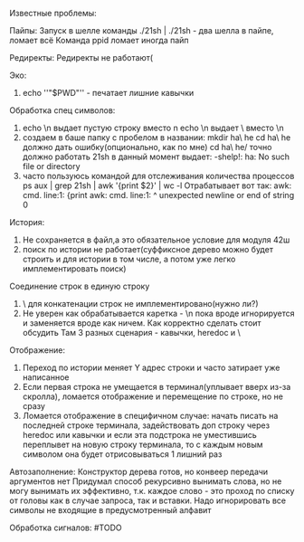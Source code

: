Известные проблемы:

Пайпы:
Запуск в шелле команды ./21sh | ./21sh - два шелла в пайпе, ломает всё
Команда ppid ломает иногда пайп

Редиректы:
Редиректы не работают(

Эко:
1) echo ''"$PWD"'' - печатает лишние кавычки


Обработка спец символов:
1) echo \n выдает пустую строку вместо n
    echo \\n выдает \ вместо \n
2) создаем в баше папку с пробелом в названии:
    mkdir ha\ he
    cd ha\ he должно дать ошибку(опционально, как по мне)
    cd ha\ he/ точно должно работать
    21sh в данный момент выдает:
        -shelp!: ha: No such file or directory
3) часто пользуюсь командой для отслеживания количества процессов
    ps aux | grep 21sh | awk '{print $2}' | wc -l
    Отрабатывает вот так:
    awk: cmd. line:1: {print
    awk: cmd. line:1:       ^ unexpected newline or end of string
    0


История:
1) Не сохраняется в файл,а это обязательное условие для модуля 42ш
2) поиск по истории не работает(суффиксное дерево можно будет строить и для истории в том числе, а потом уже легко имплементировать поиск)

Соединение строк в единую строку
1) \ для конкатенации строк не имплементировано(нужно ли?)
2) Не уверен как обрабатывается каретка - \n пока вроде игнорируется и заменяется вроде как ничем. Как корректно сделать стоит обсудить
Там 3 разных сценария - кавычки, heredoc и \

Отображение:
1) Переход по истории меняет Y адрес строки и часто затирает уже написанное
2) Если первая строка не умещается в терминал(уплывает вверх из-за скролла), ломается отображение и перемещение по строке, но не сразу
3) Ломается отображение в специфичном случае: начать писать на последней строке терминала, задействовать доп строку через heredoc
или кавычки и если эта подстрока не уместившись переплывет на новую строку терминала, то с каждым новым символом она будет отрисовываться 1 лишний раз


Автозаполнение:
Конструктор дерева готов, но конвеер передачи аргументов нет
Придумал способ рекурсивно вынимать слова, но не могу вынимать их эффективно, т.к. каждое слово - это проход по списку от головы как в случае запроса, так и вставки.
Надо игнорировать все символы не входящие в предусмотренный алфавит


Обработка сигналов:
#TODO
